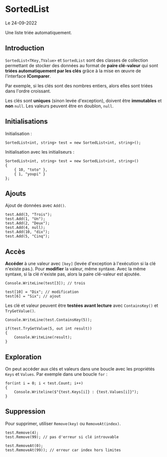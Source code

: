 # SortedList

Le 24-09-2022

Une liste triée automatiquement.

## Introduction 

`SortedList<TKey,TValue>` et `SortedList` sont des classes de collection permettant de stocker des données au format de **paire clé-valeur** qui sont **triées automatiquement par les clés** grâce à la mise en œuvre de l'interface **IComparer**. 

Par exemple, si les clés sont des nombres entiers, alors elles sont triées dans l'ordre croissant.

Les clés sont **uniques** (sinon levée d'exception), doivent être **immutables** et **non** `null`. Les valeurs peuvent être en doublon, `null`.

## Initialisations

Initialisation :
```
SortedList<int, string> test = new SortedList<int, string>();
```

Initialisation avec les initialiseurs :
```
SortedList<int, string> test = new SortedList<int, string>()
{
	{ 10, "toto" },
	{ 1, "youpi" }	
};
```

## Ajouts

Ajout de données avec `Add()`.
```
test.Add(3, "Trois");
test.Add(1, "Un");
test.Add(2, "Deux");
test.Add(4, null);
test.Add(10, "dix");
test.Add(5, "Cinq");
```

## Accès 

**Accéder** à une valeur avec `[key]` (levée d'exception à l'exécution si la clé n'existe pas.). Pour **modifier** la valeur, même syntaxe. Avec la même syntaxe, si la clé n'existe pas, alors la paire clé-valeur est ajoutée.
```
Console.WriteLine(test[3]); // trois
```
```
test[10] = "Dix"; // modification
test[6] = "Six"; // ajout
```

Les clé et valeur peuvent être **testées avant lecture** avec `ContainsKey()` et `TryGetValue()`.
```
Console.WriteLine(test.ContainsKey(5));

if(test.TryGetValue(5, out int result))
{
	Console.WriteLine(result);
}
```

## Exploration

On peut accéder aux clés et valeurs dans une boucle avec les propriétés `Keys` et `Values`. Par exemple dans une boucle `for` :
```
for(int i = 0; i < test.Count; i++)
{
	Console.Writeline($"{test.Keys[i]} : {test.Values[i]}");
}
```

## Suppression

Pour supprimer, utiliser `Remove(key)` ou `RemoveAt(index)`. 
```
test.Remove(4);
test.Remove(99); // pas d'erreur si clé introuvable
```
```
test.RemoveAt(0);
test.RemoveAt(99)); // erreur car index hors limites
```